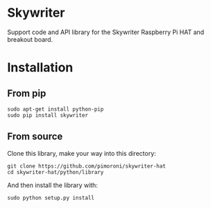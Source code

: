 Skywriter
=========

Support code and API library for the Skywriter Raspberry Pi HAT and breakout board.

Installation
============

From pip
--------

    sudo apt-get install python-pip
    sudo pip install skywriter

From source
-----------

Clone this library, make your way into this directory:

    git clone https://github.com/pimoroni/skywriter-hat
    cd skywriter-hat/python/library
    
And then install the library with:

    sudo python setup.py install
